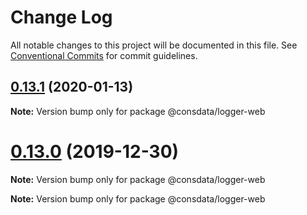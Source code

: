 # Change Log

All notable changes to this project will be documented in this file.
See [Conventional Commits](https://conventionalcommits.org) for commit guidelines.

## [0.13.1](https://github.com/Consdata/logger/compare/v0.13.0...v0.13.1) (2020-01-13)

**Note:** Version bump only for package @consdata/logger-web





# [0.13.0](https://github.com/Consdata/logger/compare/v0.12.1...v0.13.0) (2019-12-30)

**Note:** Version bump only for package @consdata/logger-web







**Note:** Version bump only for package @consdata/logger-web

